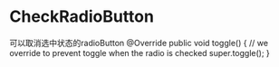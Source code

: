 # CheckRadioButton
可以取消选中状态的radioButton
  @Override
    public void toggle() {
        // we override to prevent toggle when the radio is checked
        super.toggle();
    }
    
    
